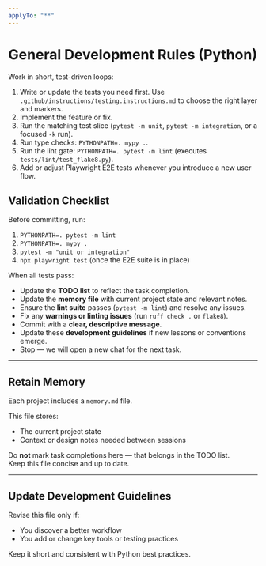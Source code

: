 ```yaml
---
applyTo: "**"
---
```

# General Development Rules (Python)

Work in short, test-driven loops:
1. Write or update the tests you need first. Use `.github/instructions/testing.instructions.md` to choose the right layer and markers.
2. Implement the feature or fix.
3. Run the matching test slice (`pytest -m unit`, `pytest -m integration`, or a focused `-k` run).
4. Run type checks: `PYTHONPATH=. mypy .`.
5. Run the lint gate: `PYTHONPATH=. pytest -m lint` (executes `tests/lint/test_flake8.py`).
6. Add or adjust Playwright E2E tests whenever you introduce a new user flow.

## Validation Checklist

Before committing, run:
1. `PYTHONPATH=. pytest -m lint`
2. `PYTHONPATH=. mypy .`
3. `pytest -m "unit or integration"`
4. `npx playwright test` (once the E2E suite is in place)

When all tests pass:
* Update the **TODO list** to reflect the task completion.
* Update the **memory file** with current project state and relevant notes.
* Ensure the **lint suite** passes (`pytest -m lint`) and resolve any issues.
* Fix any **warnings or linting issues** (run `ruff check .` or `flake8`).
* Commit with a **clear, descriptive message**.
* Update these **development guidelines** if new lessons or conventions emerge.
* Stop — we will open a new chat for the next task.

---

## Retain Memory

Each project includes a `memory.md` file.

This file stores:
- The current project state  
- Context or design notes needed between sessions  

Do **not** mark task completions here — that belongs in the TODO list.  
Keep this file concise and up to date.

---

## Update Development Guidelines

Revise this file only if:
- You discover a better workflow
- You add or change key tools or testing practices

Keep it short and consistent with Python best practices.
